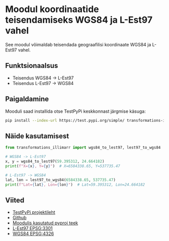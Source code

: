 # Moodul koordinaatide teisendamiseks WGS84 ja L-Est97 vahel

See moodul võimaldab teisendada geograafilisi koordinaate WGS84 ja L-Est97 vahel.

## Funktsionaalsus

- Teisendus WGS84 → L-Est97
- Teisendus L-Est97 → WGS84

## Paigaldamine

Mooduli saad installida otse TestPyPi keskkonnast järgmise käsuga:

```bash
pip install --index-url https://test.pypi.org/simple/ transformations-illimarr
```

## Näide kasutamisest

```python
from transformations_illimarr import wgs84_to_lest97, lest97_to_wgs84

# WGS84 -> L-Est97
x, y = wgs84_to_lest97(59.395312, 24.664182)
print(f"X={x}, Y={y}")  # X=6584338.65, Y=537735.47

# L-Est97 -> WGS84
lat, lon = lest97_to_wgs84(6584338.65, 537735.47)
print(f"Lat={lat}, Lon={lon}")  # Lat=59.395312, Lon=24.664182
```

## Viited

- [TestPyPi projektileht](https://test.pypi.org/project/transformations-illimarr/)
- [Github](https://github.com/IllimarR/transformations)
- [Moodulis kasutatud pyproj teek](https://pypi.org/project/pyproj/)
- [L-Est97 EPSG:3301](http://spatialreference.org/ref/epsg/3301/)
- [WGS84 EPSG:4326](http://spatialreference.org/ref/epsg/4326/)